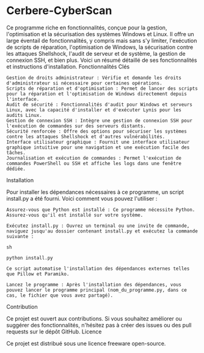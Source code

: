 # Cerbere-CyberScan

Ce programme riche en fonctionnalités, conçue pour la gestion, l'optimisation et la sécurisation des systèmes Windows et Linux. Il offre un large éventail de fonctionnalités, y compris mais sans s'y limiter, l'exécution de scripts de réparation, l'optimisation de Windows, la sécurisation contre les attaques Shellshock, l'audit de serveur et de système, la gestion de connexion SSH, et bien plus. Voici un résumé détaillé de ses fonctionnalités et instructions d'installation.
Fonctionnalités Clés

    Gestion de droits administrateur : Vérifie et demande les droits d'administrateur si nécessaire pour certaines opérations.
    Scripts de réparation et d'optimisation : Permet de lancer des scripts pour la réparation et l'optimisation de Windows directement depuis l'interface.
    Audit de sécurité : Fonctionnalités d'audit pour Windows et serveurs Linux, avec la capacité d'installer et d'exécuter Lynis pour les audits Linux.
    Gestion de connexion SSH : Intègre une gestion de connexion SSH pour l'exécution de commandes sur des serveurs distants.
    Sécurité renforcée : Offre des options pour sécuriser les systèmes contre les attaques Shellshock et d'autres vulnérabilités.
    Interface utilisateur graphique : Fournit une interface utilisateur graphique intuitive pour une navigation et une exécution facile des tâches.
    Journalisation et exécution de commandes : Permet l'exécution de commandes PowerShell ou SSH et affiche les logs dans une fenêtre dédiée.

Installation

Pour installer les dépendances nécessaires à ce programme, un script install.py a été fourni. Voici comment vous pouvez l'utiliser :

    Assurez-vous que Python est installé : Ce programme nécessite Python. Assurez-vous qu'il est installé sur votre système.

    Exécutez install.py : Ouvrez un terminal ou une invite de commande, naviguez jusqu'au dossier contenant install.py et exécutez la commande suivante :

    sh

    python install.py

    Ce script automatise l'installation des dépendances externes telles que Pillow et Paramiko.

    Lancez le programme : Après l'installation des dépendances, vous pouvez lancer le programme principal (nom_du_programme.py, dans ce cas, le fichier que vous avez partagé).

Contribution

Ce projet est ouvert aux contributions. Si vous souhaitez améliorer ou suggérer des fonctionnalités, n'hésitez pas à créer des issues ou des pull requests sur le dépôt GitHub.
Licence

Ce projet est distribué sous une licence freeware open-source.
